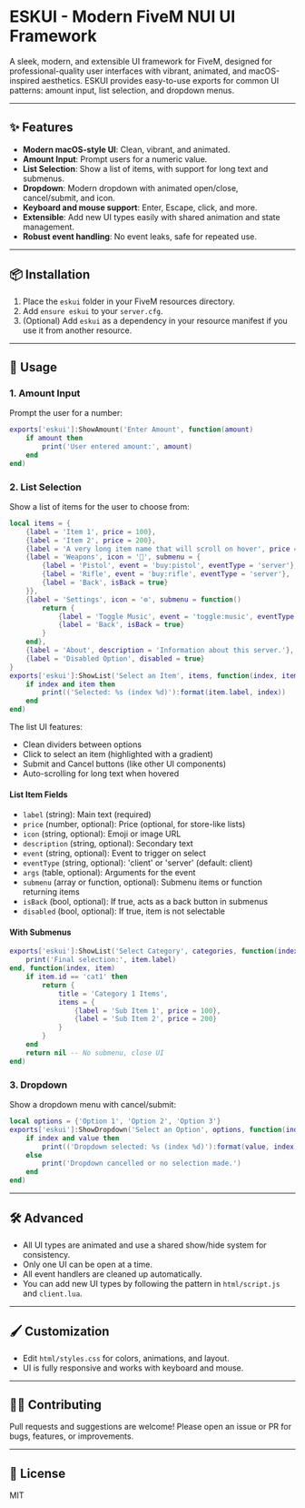 # ESKUI - Modern FiveM NUI UI Framework

A sleek, modern, and extensible UI framework for FiveM, designed for professional-quality user interfaces with vibrant, animated, and macOS-inspired aesthetics. ESKUI provides easy-to-use exports for common UI patterns: amount input, list selection, and dropdown menus.

---

## ✨ Features
- **Modern macOS-style UI**: Clean, vibrant, and animated.
- **Amount Input**: Prompt users for a numeric value.
- **List Selection**: Show a list of items, with support for long text and submenus.
- **Dropdown**: Modern dropdown with animated open/close, cancel/submit, and icon.
- **Keyboard and mouse support**: Enter, Escape, click, and more.
- **Extensible**: Add new UI types easily with shared animation and state management.
- **Robust event handling**: No event leaks, safe for repeated use.

---

## 📦 Installation
1. Place the `eskui` folder in your FiveM resources directory.
2. Add `ensure eskui` to your `server.cfg`.
3. (Optional) Add `eskui` as a dependency in your resource manifest if you use it from another resource.

---

## 🚀 Usage

### 1. Amount Input
Prompt the user for a number:
```lua
exports['eskui']:ShowAmount('Enter Amount', function(amount)
    if amount then
        print('User entered amount:', amount)
    end
end)
```

### 2. List Selection
Show a list of items for the user to choose from:
```lua
local items = {
    {label = 'Item 1', price = 100},
    {label = 'Item 2', price = 200},
    {label = 'A very long item name that will scroll on hover', price = 300},
    {label = 'Weapons', icon = '🔫', submenu = {
        {label = 'Pistol', event = 'buy:pistol', eventType = 'server'},
        {label = 'Rifle', event = 'buy:rifle', eventType = 'server'},
        {label = 'Back', isBack = true}
    }},
    {label = 'Settings', icon = '⚙️', submenu = function()
        return {
            {label = 'Toggle Music', event = 'toggle:music', eventType = 'client'},
            {label = 'Back', isBack = true}
        }
    end},
    {label = 'About', description = 'Information about this server.'},
    {label = 'Disabled Option', disabled = true}
}
exports['eskui']:ShowList('Select an Item', items, function(index, item)
    if index and item then
        print(('Selected: %s (index %d)'):format(item.label, index))
    end
end)
```

The list UI features:
- Clean dividers between options
- Click to select an item (highlighted with a gradient)
- Submit and Cancel buttons (like other UI components)
- Auto-scrolling for long text when hovered

#### List Item Fields
- `label` (string): Main text (required)
- `price` (number, optional): Price (optional, for store-like lists)
- `icon` (string, optional): Emoji or image URL
- `description` (string, optional): Secondary text
- `event` (string, optional): Event to trigger on select
- `eventType` (string, optional): 'client' or 'server' (default: client)
- `args` (table, optional): Arguments for the event
- `submenu` (array or function, optional): Submenu items or function returning items
- `isBack` (bool, optional): If true, acts as a back button in submenus
- `disabled` (bool, optional): If true, item is not selectable

#### With Submenus
```lua
exports['eskui']:ShowList('Select Category', categories, function(index, item)
    print('Final selection:', item.label)
end, function(index, item)
    if item.id == 'cat1' then
        return {
            title = 'Category 1 Items',
            items = {
                {label = 'Sub Item 1', price = 100},
                {label = 'Sub Item 2', price = 200}
            }
        }
    end
    return nil -- No submenu, close UI
end)
```

### 3. Dropdown
Show a dropdown menu with cancel/submit:
```lua
local options = {'Option 1', 'Option 2', 'Option 3'}
exports['eskui']:ShowDropdown('Select an Option', options, function(index, value)
    if index and value then
        print(('Dropdown selected: %s (index %d)'):format(value, index))
    else
        print('Dropdown cancelled or no selection made.')
    end
end)
```

---

## 🛠️ Advanced
- All UI types are animated and use a shared show/hide system for consistency.
- Only one UI can be open at a time.
- All event handlers are cleaned up automatically.
- You can add new UI types by following the pattern in `html/script.js` and `client.lua`.

---

## 🖌️ Customization
- Edit `html/styles.css` for colors, animations, and layout.
- UI is fully responsive and works with keyboard and mouse.

---

## 🧑‍💻 Contributing
Pull requests and suggestions are welcome! Please open an issue or PR for bugs, features, or improvements.

---

## 📄 License
MIT 